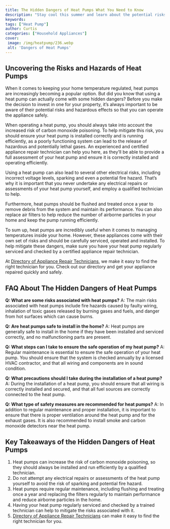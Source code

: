 ```yaml
---
title: The Hidden Dangers of Heat Pumps What You Need to Know
description: "Stay cool this summer and learn about the potential risks of using a heat pump This blog post looks at what you need to consider before installing a heat pump in your home"
keywords: 
tags: ["Heat Pump"]
author: Curtis
categories: ["Household Appliances"]
cover: 
 image: /img/heatpump/236.webp
 alt: 'Dangers of Heat Pumps'
---
```

## Uncovering the Risks and Hazards of Heat Pumps
When it comes to keeping your home temperature regulated, heat pumps are increasingly becoming a popular option. But did you know that using a heat pump can actually come with some hidden dangers? Before you make the decision to invest in one for your property, it’s always important to be aware of their potential risks and hazardous effects so that you can operate the appliance safely. 

When operating a heat pump, you should always take into account the increased risk of carbon monoxide poisoning. To help mitigate this risk, you should ensure your heat pump is installed correctly and is running efficiently, as a poorly functioning system can lead to the release of hazardous and potentially lethal gases. An experienced and certified appliance repair technician can help you here, as they’ll be able to provide a full assessment of your heat pump and ensure it is correctly installed and operating efficiently. 

Using a heat pump can also lead to several other electrical risks, including incorrect voltage levels, sparking and even a potential fire hazard. That’s why it is important that you never undertake any electrical repairs or assessments of your heat pump yourself, and employ a qualified technician to help.

Furthermore, heat pumps should be flushed and treated once a year to remove debris from the system and maintain its performance. You can also replace air filters to help reduce the number of airborne particles in your home and keep the pump running efficiently.

To sum up, heat pumps are incredibly useful when it comes to managing temperatures inside your home. However, these appliances come with their own set of risks and should be carefully serviced, operated and installed. To help mitigate these dangers, make sure you have your heat pump regularly serviced and checked by a certified appliance repair technician. 

At [Directory of Appliance Repair Technicians](./pages/appliance-repair-technicians), we make it easy to find the right technician for you. Check out our directory and get your appliance repaired quickly and safely.

## FAQ About The Hidden Dangers of Heat Pumps

**Q: What are some risks associated with heat pumps?**
A: The main risks associated with heat pumps include fire hazards caused by faulty wiring, inhalation of toxic gases released by burning gases and fuels, and danger from hot surfaces which can cause burns.

**Q: Are heat pumps safe to install in the home?**
A: Heat pumps are generally safe to install in the home if they have been installed and serviced correctly, and no malfunctioning parts are present.

**Q: What steps can I take to ensure the safe operation of my heat pump?**
A: Regular maintenance is essential to ensure the safe operation of your heat pump. You should ensure that the system is checked annually by a licensed HVAC contractor, and that all wiring and components are in sound condition.

**Q: What precautions should I take during the installation of a heat pump?**
A: During the installation of a heat pump, you should ensure that all wiring is correctly installed and secured, and that all fuel sources are correctly connected to the heat pump.

**Q: What type of safety measures are recommended for heat pumps?**
A: In addition to regular maintenance and proper installation, it is important to ensure that there is proper ventilation around the heat pump and for the exhaust gases. It is also recommended to install smoke and carbon monoxide detectors near the heat pump.

## Key Takeaways of the Hidden Dangers of Heat Pumps

1. Heat pumps can increase the risk of carbon monoxide poisoning, so they should always be installed and run efficiently by a qualified technician.
2. Do not attempt any electrical repairs or assessments of the heat pump yourself to avoid the risk of sparking and potential fire hazard.
3. Heat pumps require regular maintenance, including flushing and treating once a year and replacing the filters regularly to maintain performance and reduce airborne particles in the home.
4. Having your heat pump regularly serviced and checked by a trained technician can help to mitigate the risks associated with it. 
5. [Directory of Appliance Repair Technicians](./pages/appliance-repair-technicians) can make it easy to find the right technician for you.
